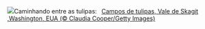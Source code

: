 ![](https://www.bing.com/th?id=OHR.SkagitValleyTulips_PT-BR5378800364_UHD.jpg&w=1000)Caminhando entre as tulipas:&nbsp;&ensp;[Campos de tulipas, Vale de Skagit ,Washington, EUA (© Claudia Cooper/Getty Images)](https://www.bing.com/th?id=OHR.SkagitValleyTulips_PT-BR5378800364_UHD.jpg)
<br><br/>
